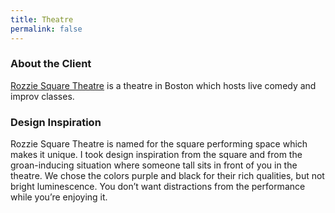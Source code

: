 ```yaml
---
title: Theatre
permalink: false
---
```


### About the Client

[Rozzie Square Theatre](http://www.rozziesquaretheater.com) is a theatre in Boston which hosts live comedy and improv classes.

### Design Inspiration

Rozzie Square Theatre is named for the square performing space which makes it unique. I took design inspiration from the square and from the groan-inducing situation where someone tall sits in front of you in the theatre. We chose the colors purple and black for their rich qualities, but not bright luminescence. You don’t want distractions from the performance while you’re enjoying it.
